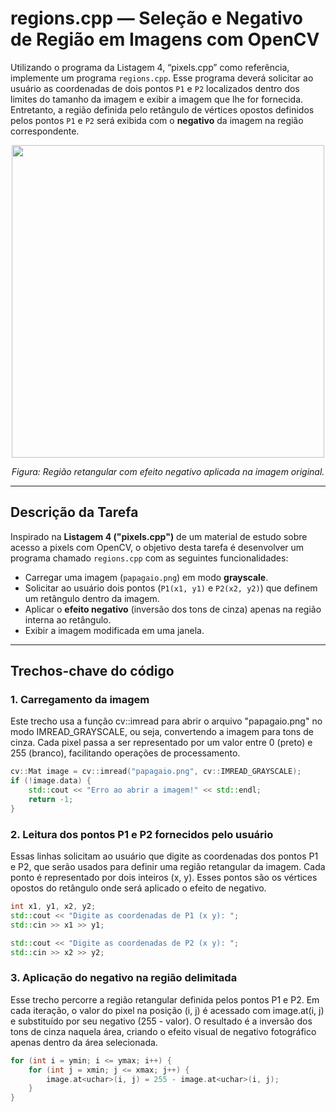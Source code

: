 # regions.cpp — Seleção e Negativo de Região em Imagens com OpenCV

Utilizando o programa da Listagem 4, “pixels.cpp” como referência, implemente um programa `regions.cpp`. Esse programa deverá solicitar ao usuário as coordenadas de dois pontos `P1` e `P2` localizados dentro dos limites do tamanho da imagem e exibir a imagem que lhe for fornecida. Entretanto, a região definida pelo retângulo de vértices opostos definidos pelos pontos `P1` e `P2` será exibida com o **negativo** da imagem na região correspondente.

<p align="center">
  <img src="exemplo_negativo.png" width="500"/>
</p>

<p align="center"><i>Figura: Região retangular com efeito negativo aplicada na imagem original.</i></p>

---

## Descrição da Tarefa

Inspirado na **Listagem 4 ("pixels.cpp")** de um material de estudo sobre acesso a pixels com OpenCV, o objetivo desta tarefa é desenvolver um programa chamado `regions.cpp` com as seguintes funcionalidades:

- Carregar uma imagem (`papagaio.png`) em modo **grayscale**.
- Solicitar ao usuário dois pontos (`P1(x1, y1)` e `P2(x2, y2)`) que definem um retângulo dentro da imagem.
- Aplicar o **efeito negativo** (inversão dos tons de cinza) apenas na região interna ao retângulo.
- Exibir a imagem modificada em uma janela.

---

## Trechos-chave do código

### 1. Carregamento da imagem
Este trecho usa a função cv::imread para abrir o arquivo "papagaio.png" no modo IMREAD_GRAYSCALE, ou seja, convertendo a imagem para tons de cinza. Cada pixel passa a ser representado por um valor entre 0 (preto) e 255 (branco), facilitando operações de processamento.

```cpp
cv::Mat image = cv::imread("papagaio.png", cv::IMREAD_GRAYSCALE);
if (!image.data) {
    std::cout << "Erro ao abrir a imagem!" << std::endl;
    return -1;
}
```

### 2. Leitura dos pontos P1 e P2 fornecidos pelo usuário 
Essas linhas solicitam ao usuário que digite as coordenadas dos pontos P1 e P2, que serão usados para definir uma região retangular da imagem. Cada ponto é representado por dois inteiros (x, y). Esses pontos são os vértices opostos do retângulo onde será aplicado o efeito de negativo. 

```cpp
int x1, y1, x2, y2;
std::cout << "Digite as coordenadas de P1 (x y): ";
std::cin >> x1 >> y1;

std::cout << "Digite as coordenadas de P2 (x y): ";
std::cin >> x2 >> y2;
```

### 3. Aplicação do negativo na região delimitada
Esse trecho percorre a região retangular definida pelos pontos P1 e P2. Em cada iteração, o valor do pixel na posição (i, j) é acessado com image.at<uchar>(i, j) e substituído por seu negativo (255 - valor). O resultado é a inversão dos tons de cinza naquela área, criando o efeito visual de negativo fotográfico apenas dentro da área selecionada.

```cpp
for (int i = ymin; i <= ymax; i++) {
    for (int j = xmin; j <= xmax; j++) {
        image.at<uchar>(i, j) = 255 - image.at<uchar>(i, j);
    }
}
```

